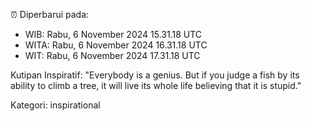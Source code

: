 ⏰ Diperbarui pada:
- WIB: Rabu, 6 November 2024 15.31.18 UTC
- WITA: Rabu, 6 November 2024 16.31.18 UTC
- WIT: Rabu, 6 November 2024 17.31.18 UTC

Kutipan Inspiratif:
"Everybody is a genius. But if you judge a fish by its ability to climb a tree, it will live its whole life believing that it is stupid."


Kategori: inspirational

